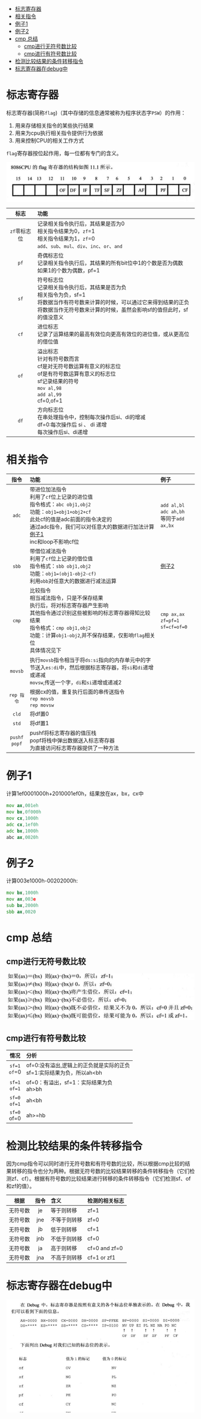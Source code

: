 <!-- @import "[TOC]" {cmd="toc" depthFrom=1 depthTo=6 orderedList=false} -->

<!-- code_chunk_output -->

* [标志寄存器](#标志寄存器)
* [相关指令](#相关指令)
* [例子1](#例子1)
* [例子2](#例子2)
* [cmp 总结](#cmp-总结)
	* [cmp进行无符号数比较](#cmp进行无符号数比较)
	* [cmp进行有符号数比较](#cmp进行有符号数比较)
* [检测比较结果的条件转移指令](#检测比较结果的条件转移指令)
* [标志寄存器在debug中](#标志寄存器在debug中)

<!-- /code_chunk_output -->




# 标志寄存器

标志寄存器(简称`flag`)（其中存储的信息通常被称为程序状态字`PSW`）的作用：
1. 用来存储相关指令的某些执行结果
2. 用来为cpu执行相关指令提供行为依据
3. 用来控制CPU的相关工作方式

`flag`寄存器按位起作用，每一位都有专门的含义。

![](./image/标志.png)

|标志|功能|
|:---:|:---|
|`zf`零标志位|记录相关指令执行后，其结果是否为0<br>相关指令结果为0，`zf`=1<br>相关指令结果为1，`zf`=0<br>`add`、`sub`、`mul`、`div`、`inc`、`or`、`and`|
|`pf`|奇偶标志位<br>记录相关指令执行后，其结果的所有bit位中1的个数是否为偶数<br>如果1的个数为偶数，pf=1|
|`sf`|符号标志位<br>记录相关指令执行后，其结果是否为负<br>相关指令为负，sf=1<br>将数据当作有符号数来计算的时候，可以通过它来得到结果的正负<br>将数据当作无符号数来计算的时候，虽然会影响sf的值但此时，sf的值没意义|
|`cf`|进位标志<br>记录了运算结果的最高有效位向更高有效位的进位值，或从更高位的借位值|
|`of`|溢出标志<br>针对有符号数而言<br>cf是对无符号数运算有意义的标志位<br>of是有符号数运算有意义的标志位<br>sf记录结果的符号<br>`mov al,98`<br>`add al,99`<br>cf=0,of=1|
|`df`|方向标志位<br>在串处理指令中，控制每次操作后si、di的增减<br>df=0:每次操作后 si 、 di 递增<br>每次操作后si、di递增|


# 相关指令

|指令|功能|例子|
|:---:|:---|:---|
|`adc`|带进位加法指令<br>利用了`cf`位上记录的进位值<br>指令格式：`abc obj1,obj2`<br>功能：`obj1=obj1+obj2+cf`<br>此处cf的值是adc前面的指令决定的<br>通过adc指令，我们可以对任意大的数据进行加法计算<br>[例子1](#例子1)<br>inc和loop不影响cf位|`add al,bl`<br>`adc ah,bh`<br>等同于`add ax,bx`|
|`sbb`|带借位减法指令<br>利用了`cf`位上记录的借位值<br>指令格式：`sbb obj1,obj2`<br>功能：`obj1=(obj1-obj2-cf)`<br>利用`obb`对任意大的数据进行减法运算|[例子2](#例子2)|
|`cmp`|比较指令<br>相当减法指令，只是不保存结果<br>执行后，将对标志寄存器产生影响<br>其他指令通过识别这些被影响的标志寄存器得知比较结果<br>指令格式：`cmp obj1,obj2`<br>功能：计算`obj1-obj2`,并不保存结果，仅影响`flag`相关位<br>具体情况见下|`cmp ax,ax`<br>`zf=pf=1`<br>`sf=cf=of=0`|
|`movsb`|执行`movsb`指令相当于将`ds:si`指向的内存单元中的字节送入`es:di`中，然后根据标志寄存器，将`si`和`di`递增或递减<br>`movsw`,传送一个字，`di`和`si`递增或递减2| |
|`rep 指令`|根据cx的值，重复执行后面的串传送指令<br>`rep movsb`<br>`rep movsw`||
|`cld`|将df置0||
|`std`|将df置1||
|`pushf`<br>`popf`|pushf将标志寄存器的值压栈<br>popf将栈中弹出数据送入标志寄存器<br>为直接访问标志寄存器提供了一种方法| |

# 例子1

计算1ef0001000h+2010001ef0h，结果放在ax，bx，cx中

```asm
mov ax,001eh
mov bx,0f000h
mov cx,1000h
adc cx,1ef0h
adc bx,1000h
abc ax,0020h
```

# 例子2

计算003e1000h-00202000h:

```asm
mov bx,1000h
mov ax,003e
sub bx,2000h
sbb ax,0020
```

# cmp 总结

## cmp进行无符号数比较

![](./image/cmp.png)

## cmp进行有符号数比较

|情况|分析|
|:---:|:---|
|`sf=1`<br>`of`=0|of=0:没有溢出,逻辑上的正负就是实际的正负<br>sf=1:实际结果为负，所以ah<bh|
|`sf=1`<br>`of=1`|of=0：有溢出，sf=1：实际结果为负<br>ah>bh|
|`sf=0`<br>`of=1`|ah<bh|
|`sf=0`<br>of=0|ah>=hb|

# 检测比较结果的条件转移指令

因为cmp指令可以同时进行无符号数和有符号数的比较，所以根据cmp比较的结果转移的指令也分为两种。根据无符号数的比较结果转移的条件转移指令（它们检测zf、cf）。根据有符号数的比较结果进行转移的条件转移指令（它们检测sf、of和zf的值）。

|根据|指令|含义|检测的相关标志|
|:---:|:---:|:---|:---|
|无符号数|je|等于则转移|zf=1|
|无符号数|jne|不等于则转移|zf=0|
|无符号数|jb|低于则转移|cf=1|
|无符号数|jnb|不低于则转移|cf=0|
|无符号数|ja|高于则转移|cf=0 and zf=0|
|无符号数|jna|不高于则转移|cf=1 or zf1|

# 标志寄存器在debug中

![](./image/标志寄存器在debug中的表示.png)